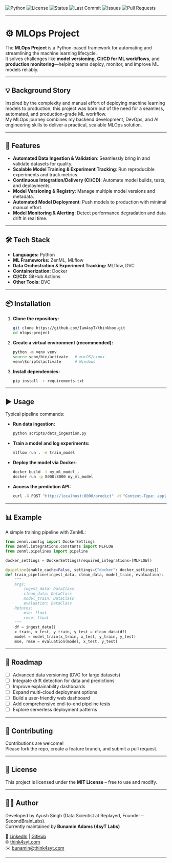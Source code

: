 ![Python](https://img.shields.io/badge/Python-3.9%2B-blue?logo=python)
![License](https://img.shields.io/badge/License-MIT-green.svg)
![Status](https://img.shields.io/badge/Status-Active-success)
![Last Commit](https://img.shields.io/github/last-commit/Iam4syT/thinkbox)
![Issues](https://img.shields.io/github/issues/Iam4syT/thinkbox)
![Pull Requests](https://img.shields.io/github/issues-pr/Iam4syT/thinkbox)

---

# ⚙️ MLOps Project

The **MLOps Project** is a Python-based framework for automating and streamlining the machine learning lifecycle.  
It solves challenges like **model versioning**, **CI/CD for ML workflows**, and **production monitoring**—helping teams deploy, monitor, and improve ML models reliably.

---

## 💡 Background Story

Inspired by the complexity and manual effort of deploying machine learning models to production, this project was born out of the need for a seamless, automated, and production-grade ML workflow.  
My MLOps journey combines my backend development, DevOps, and AI engineering skills to deliver a practical, scalable MLOps solution.

---

## 🚀 Features

- **Automated Data Ingestion & Validation**: Seamlessly bring in and validate datasets for quality.
- **Scalable Model Training & Experiment Tracking**: Run reproducible experiments and track metrics.
- **Continuous Integration/Delivery (CI/CD)**: Automate model builds, tests, and deployments.
- **Model Versioning & Registry**: Manage multiple model versions and metadata.
- **Automated Model Deployment**: Push models to production with minimal manual effort.
- **Model Monitoring & Alerting**: Detect performance degradation and data drift in real time.

---

## 🛠️ Tech Stack

- **Languages:** Python
- **ML Frameworks:** ZenML, MLflow
- **Data Orchestration & Experiment Tracking:** MLflow, DVC
- **Containerization:** Docker
- **CI/CD:** GitHub Actions
- **Other Tools:** DVC

---

## 📦 Installation

1. **Clone the repository:**
   ```bash
   git clone https://github.com/Iam4syT/thinkbox.git
   cd mlops-project
   ```

2. **Create a virtual environment (recommended):**
   ```bash
   python -m venv venv
   source venv/bin/activate   # macOS/Linux
   venv\Scripts\activate      # Windows
   ```

3. **Install dependencies:**
   ```bash
   pip install -r requirements.txt
   ```

---

## ▶️ Usage

Typical pipeline commands:

- **Run data ingestion:**
  ```bash
  python scripts/data_ingestion.py
  ```

- **Train a model and log experiments:**
  ```bash
  mlflow run . -e train_model
  ```

- **Deploy the model via Docker:**
  ```bash
  docker build -t my_ml_model .
  docker run -p 8000:8000 my_ml_model
  ```

- **Access the prediction API:**
  ```bash
  curl -X POST "http://localhost:8000/predict" -H "Content-Type: application/json" -d '{"features": [1, 2, 3]}'
  ```

---

## 📊 Example

A simple training pipeline with ZenML:

```python
from zenml.config import DockerSettings
from zenml.integrations.constants import MLFLOW
from zenml.pipelines import pipeline

docker_settings = DockerSettings(required_integrations=[MLFLOW])

@pipeline(enable_cache=False, settings={"docker": docker_settings})
def train_pipeline(ingest_data, clean_data, model_train, evaluation):
    """
    Args:
        ingest_data: DataClass
        clean_data: DataClass
        model_train: DataClass
        evaluation: DataClass
    Returns:
        mse: float
        rmse: float
    """
    df = ingest_data()
    x_train, x_test, y_train, y_test = clean_data(df)
    model = model_train(x_train, x_test, y_train, y_test)
    mse, rmse = evaluation(model, x_test, y_test)
```

---

## 🔮 Roadmap

- [ ] Advanced data versioning (DVC for large datasets)
- [ ] Integrate drift detection for data and predictions
- [ ] Improve explainability dashboards
- [ ] Expand multi-cloud deployment options
- [ ] Build a user-friendly web dashboard
- [ ] Add comprehensive end-to-end pipeline tests
- [ ] Explore serverless deployment patterns

---

## 🤝 Contributing

Contributions are welcome!  
Please fork the repo, create a feature branch, and submit a pull request.

---

## 📄 License

This project is licensed under the **MIT License** – free to use and modify.

---

## 👨‍💻 Author

Developed by Ayush Singh (Data Scientist at Replayed, Founder – SecondBrainLabs).  
Currently maintained by **Bunamin Adams (4syT Labs)**

🔗 [LinkedIn](https://linkedin.com/in/bunaminadams) | [GitHub](https://github.com/Iam4syT)  
🌐 [think4syt.com](https://think4syt.com)  
✉️ bunamin@think4syt.com

---
